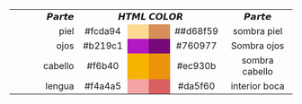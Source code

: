 <div >
  <table border="0" cellpadding="0" cellspacing="0" width="50%" style="text-align:center">
<tr>
<td style="text-align:right" width="30%">𝙋𝙖𝙧𝙩𝙚 </td>
<td colspan="4" style="text-align:center">𝙃𝙏𝙈𝙇 𝘾𝙊𝙇𝙊𝙍</td>
<td width="30%">𝙋𝙖𝙧𝙩𝙚 </td>
</tr>
<tr>
<td style="text-align:right" width="30%"> piel </td>
<td width="10%">#fcda94</td>
<td width="10%" bgcolor="#fcda94"></td>
<td width="10%" bgcolor="#d68f59"></td>
<td width="10%"> ##d68f59 </td>
<td width="30%" > sombra piel </td>
</tr>
<tr>
<td style="text-align:right" width="30%"> ojos </td>
<td width="10%">#b219c1 </td>
<td width="10%" bgcolor="#b219c1 "></td>
<td width="10%" bgcolor="#760977"></td>
<td width="10%">#760977</td>
<td width="30%" >Sombra ojos </td>
</tr>
<tr>
<td style="text-align:right" width="30%"> cabello </td>
<td width="10%">#f6b40</td>
<td width="10%" bgcolor="#f6b40"></td>
<td width="10%" bgcolor="#ec930b"></td>
<td width="10%">#ec930b</td>
<td width="30%" >sombra cabello </td>
</tr>
<tr>
<td style="text-align:right" width="30%"> lengua </td>
<td width="10%">#f4a4a5</td>
<td width="10%" bgcolor="#f4a4a5"></td>
<td width="10%" bgcolor="#da5f60"></td>
<td width="10%">#da5f60</td>
<td width="30%" >interior boca </td>
</tr>
</table>
 
